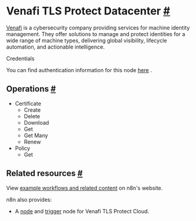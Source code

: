 


 Venafi TLS Protect Datacenter
 [#](#venafi-tls-protect-datacenter "Permanent link")
=====================================================================================



[Venafi](https://www.venafi.com/) 
 is a cybersecurity company providing services for machine identity management. They offer solutions to manage and protect identities for a wide range of machine types, delivering global visibility, lifecycle automation, and actionable intelligence.
 




 Credentials
 



 You can find authentication information for this node
 [here](/integrations/builtin/credentials/venafitlsprotectdatacenter/) 
 .
 




 Operations
 [#](#operations "Permanent link")
-----------------------------------------------


* Certificate
	+ Create
	+ Delete
	+ Download
	+ Get
	+ Get Many
	+ Renew
* Policy
	+ Get



 Related resources
 [#](#related-resources "Permanent link")
-------------------------------------------------------------



 View
 [example workflows and related content](https://n8n.io/integrations/venafi-tls-protect-datacenter/) 
 on n8n's website.
 



 n8n also provides:
 


* A
 [node](/integrations/builtin/app-nodes/n8n-nodes-base.venafitlsprotectcloud/) 
 and
 [trigger](/integrations/builtin/trigger-nodes/n8n-nodes-base.venafitlsprotectcloudtrigger/) 
 node for Venafi TLS Protect Cloud.




